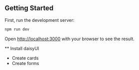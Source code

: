 
## Getting Started

First, run the development server:

```bash
npm run dev
```

Open [http://localhost:3000](http://localhost:3000) with your browser to see the result.

** Install daisyUI
- Create cards
- Create forms
